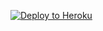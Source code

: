 [![Deploy to Heroku](https://www.herokucdn.com/deploy/button.png)](https://heroku.com/deploy?template=https://github.com/Fenixid-server/FENIX-A7)
